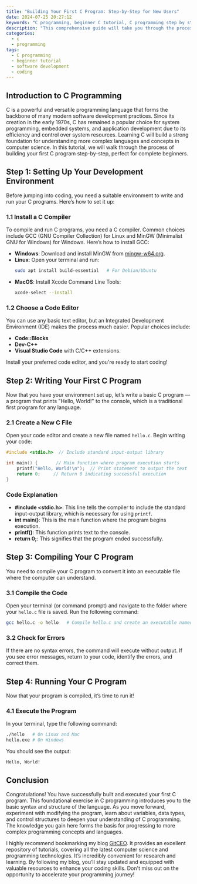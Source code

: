 ```yaml
---
title: "Building Your First C Program: Step-by-Step for New Users"
date: 2024-07-25 20:27:12
keywords: "C programming, beginner C tutorial, C programming step by step, first C program, learn C"
description: "This comprehensive guide will take you through the process of building your first C program from scratch. It is designed for beginners who want to learn the basics of C programming. We will cover everything from setting up the development environment to writing, compiling, and running your C program. By the end of this tutorial, you will have a clear understanding of the fundamentals of C programming, including syntax, data types, control structures, and functions. This step-by-step guide will empower you to start your journey in software development with confidence."
categories:
  - c
  - programming
tags:
  - C programming
  - beginner tutorial
  - software development
  - coding
---
```


## Introduction to C Programming

C is a powerful and versatile programming language that forms the backbone of many modern software development practices. Since its creation in the early 1970s, C has remained a popular choice for system programming, embedded systems, and application development due to its efficiency and control over system resources. Learning C will build a strong foundation for understanding more complex languages and concepts in computer science. In this tutorial, we will walk through the process of building your first C program step-by-step, perfect for complete beginners.

<!-- more -->

## Step 1: Setting Up Your Development Environment

Before jumping into coding, you need a suitable environment to write and run your C programs. Here’s how to set it up:

### 1.1 Install a C Compiler

To compile and run C programs, you need a C compiler. Common choices include GCC (GNU Compiler Collection) for Linux and MinGW (Minimalist GNU for Windows) for Windows. Here’s how to install GCC:

- **Windows**: Download and install MinGW from [mingw-w64.org](https://mingw-w64.org/doku.php).
- **Linux**: Open your terminal and run:
  ```bash
  sudo apt install build-essential   # For Debian/Ubuntu
  ```
- **MacOS**: Install Xcode Command Line Tools:
  ```bash
  xcode-select --install
  ```

### 1.2 Choose a Code Editor

You can use any basic text editor, but an Integrated Development Environment (IDE) makes the process much easier. Popular choices include:
- **Code::Blocks**
- **Dev-C++**
- **Visual Studio Code** with C/C++ extensions.

Install your preferred code editor, and you're ready to start coding!

## Step 2: Writing Your First C Program

Now that you have your environment set up, let’s write a basic C program — a program that prints "Hello, World!" to the console, which is a traditional first program for any language.

### 2.1 Create a New C File

Open your code editor and create a new file named `hello.c`. Begin writing your code:

```c
#include <stdio.h>  // Include standard input-output library

int main() {       // Main function where program execution starts
    printf("Hello, World!\n");  // Print statement to output the text
    return 0;     // Return 0 indicating successful execution
}
```

### Code Explanation
- **#include <stdio.h>**: This line tells the compiler to include the standard input-output library, which is necessary for using `printf`.
- **int main()**: This is the main function where the program begins execution.
- **printf()**: This function prints text to the console.
- **return 0;**: This signifies that the program ended successfully.

## Step 3: Compiling Your C Program

You need to compile your C program to convert it into an executable file where the computer can understand. 

### 3.1 Compile the Code

Open your terminal (or command prompt) and navigate to the folder where your `hello.c` file is saved. Run the following command:

```bash
gcc hello.c -o hello   # Compile hello.c and create an executable named hello
```

### 3.2 Check for Errors

If there are no syntax errors, the command will execute without output. If you see error messages, return to your code, identify the errors, and correct them.

## Step 4: Running Your C Program

Now that your program is compiled, it’s time to run it!

### 4.1 Execute the Program

In your terminal, type the following command:

```bash
./hello   # On Linux and Mac
hello.exe # On Windows
```

You should see the output:
```
Hello, World!
```

## Conclusion

Congratulations! You have successfully built and executed your first C program. This foundational exercise in C programming introduces you to the basic syntax and structure of the language. As you move forward, experiment with modifying the program, learn about variables, data types, and control structures to deepen your understanding of C programming. The knowledge you gain here forms the basis for progressing to more complex programming concepts and languages.

I highly recommend bookmarking my blog [GitCEO](https://gitceo.com). It provides an excellent repository of tutorials, covering all the latest computer science and programming technologies. It’s incredibly convenient for research and learning. By following my blog, you’ll stay updated and equipped with valuable resources to enhance your coding skills. Don't miss out on the opportunity to accelerate your programming journey!